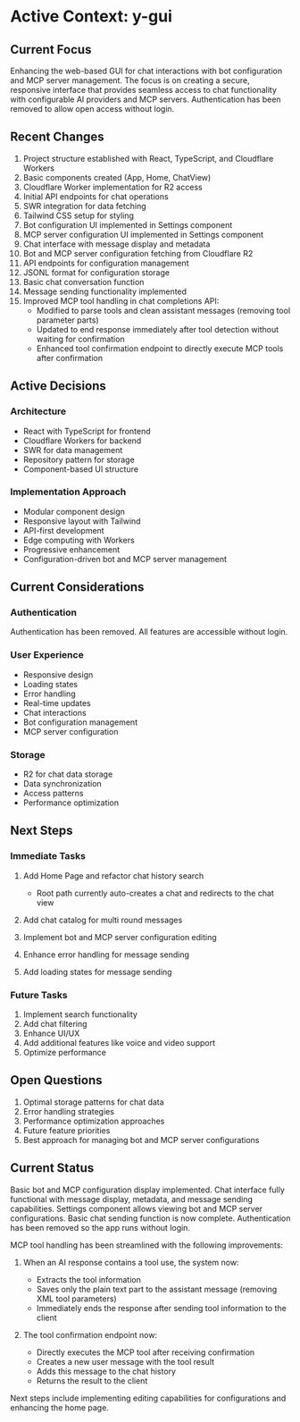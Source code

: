 # Active Context: y-gui

## Current Focus
Enhancing the web-based GUI for chat interactions with bot configuration and MCP server management. The focus is on creating a secure, responsive interface that provides seamless access to chat functionality with configurable AI providers and MCP servers. Authentication has been removed to allow open access without login.

## Recent Changes
1. Project structure established with React, TypeScript, and Cloudflare Workers
2. Basic components created (App, Home, ChatView)
3. Cloudflare Worker implementation for R2 access
4. Initial API endpoints for chat operations
5. SWR integration for data fetching
6. Tailwind CSS setup for styling
7. Bot configuration UI implemented in Settings component
8. MCP server configuration UI implemented in Settings component
9. Chat interface with message display and metadata
10. Bot and MCP server configuration fetching from Cloudflare R2
11. API endpoints for configuration management
12. JSONL format for configuration storage
13. Basic chat conversation function
14. Message sending functionality implemented
15. Improved MCP tool handling in chat completions API:
    - Modified to parse tools and clean assistant messages (removing tool parameter parts)
    - Updated to end response immediately after tool detection without waiting for confirmation
    - Enhanced tool confirmation endpoint to directly execute MCP tools after confirmation

## Active Decisions

### Architecture
- React with TypeScript for frontend
- Cloudflare Workers for backend
- SWR for data management
- Repository pattern for storage
- Component-based UI structure

### Implementation Approach
- Modular component design
- Responsive layout with Tailwind
- API-first development
- Edge computing with Workers
- Progressive enhancement
- Configuration-driven bot and MCP server management

## Current Considerations

### Authentication
Authentication has been removed. All features are accessible without login.

### User Experience
- Responsive design
- Loading states
- Error handling
- Real-time updates
- Chat interactions
- Bot configuration management
- MCP server configuration

### Storage
- R2 for chat data storage
- Data synchronization
- Access patterns
- Performance optimization

## Next Steps

### Immediate Tasks
1. Add Home Page and refactor chat history search
   - Root path currently auto-creates a chat and redirects to the chat view

3. Add chat catalog for multi round messages
4. Implement bot and MCP server configuration editing
5. Enhance error handling for message sending
6. Add loading states for message sending

### Future Tasks
1. Implement search functionality
2. Add chat filtering
3. Enhance UI/UX
4. Add additional features like voice and video support
5. Optimize performance

## Open Questions
1. Optimal storage patterns for chat data
2. Error handling strategies
3. Performance optimization approaches
4. Future feature priorities
5. Best approach for managing bot and MCP server configurations

## Current Status
Basic bot and MCP configuration display implemented. Chat interface fully functional with message display, metadata, and message sending capabilities. Settings component allows viewing bot and MCP server configurations. Basic chat sending function is now complete. Authentication has been removed so the app runs without login.

MCP tool handling has been streamlined with the following improvements:
1. When an AI response contains a tool use, the system now:
   - Extracts the tool information
   - Saves only the plain text part to the assistant message (removing XML tool parameters)
   - Immediately ends the response after sending tool information to the client
   
2. The tool confirmation endpoint now:
   - Directly executes the MCP tool after receiving confirmation
   - Creates a new user message with the tool result
   - Adds this message to the chat history
   - Returns the result to the client

Next steps include implementing editing capabilities for configurations and enhancing the home page.
